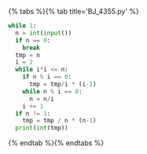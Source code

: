 {% tabs %}{% tab title='BJ_4355.py' %}

```py
while 1:
  n = int(input())
  if n == 0:
    break
  tmp = n
  i = 2
  while i*i <= n:
    if n % i == 0:
      tmp = tmp/i * (i-1)
    while n % i == 0:
      n = n/i
    i += 1
  if n != 1:
    tmp = tmp / n * (n-1)
  print(int(tmp))
```

{% endtab %}{% endtabs %}
